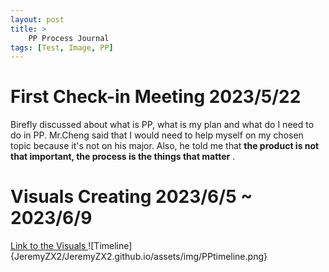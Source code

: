 ```yaml
---
layout: post
title: >
    PP Process Journal  
tags: [Test, Image, PP]
---
```


# First Check-in Meeting 2023/5/22
Birefly discussed about what is PP, what is my plan and what do I need to do in PP. Mr.Cheng said that I would need to help myself on my chosen topic because it's not on his major. Also, he told me that **the product is not that important, the process is the things that matter**
.
# Visuals Creating 2023/6/5 ~ 2023/6/9
[Link to the Visuals ](https://keystoneacademy-my.sharepoint.com/:w:/r/personal/xiyan_zhang_student_keystoneacademy_cn/_layouts/15/Doc.aspx?sourcedoc=%7B43C76E13-1899-4109-A417-73B89F3CFE86%7D&file=JeremyZhang_6visuals.docx&action=default&mobileredirect=true)
 ![Timeline]{JeremyZX2/JeremyZX2.github.io/assets/img/PPtimeline.png}